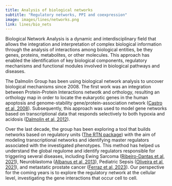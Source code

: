 ```yaml
---
title: Analysis of biological networks
subtitle: "Regulatory networks, PPI and coexpression"
image: images/lines/networks.png
link: lines/bio_nets
---
```


Biological Network Analysis is a dynamic and interdisciplinary field that allows the integration and interpretation of complex biological information through the analysis of interactions among biological entities, be they genes, proteins, metabolites, or other molecules.
This approach has enabled the identification of key biological components, regulatory mechanisms and functional modules involved in biological pathways and diseases.

The Dalmolin Group has been using biological network analysis to uncover biological mechanisms since 2008.
The first work was an integration between Protein-Protein Interactions netwotk and orthology, resulting an orthology map in order to locate the eukaryotic genes in the human apoptosis and genome-stability gene/protein-association network ([Castro et al, 2008](https://doi.org/10.1093/nar/gkn636)).
Subsequently, this approach was used to model gene networks based on transcriptional data that responds selectively to both hypoxia and acidosis ([Dalmolin et al, 2012](https://doi.org/10.2741/S352)).

Over the last decade, the group has been exploring a tool that builds networks based on regulatory units ([The RTN package](https://bioconductor.org/packages/release/bioc/html/RTN.html)) with the aim of modeling transcriptional networks and identifying master regulators associated with the investigated phenotypes.
This method has helped us understand the global regulome and identify regulators responsible for triggering several diseases, including Ewing Sarcoma ([Ribeiro-Dantas et al, 2021](https://doi.org/10.3390/cancers13081860)), Neuroblastoma ([Albanus et al, 2013](https://doi.org/10.1371/journal.pone.0082457)), Pediatric Sepsis ([Oliveira et al, 2021](https://doi.org/10.3390/biomedicines9101297)), and metastatic prostate cancer ([Ferraz et al, 2023](https://doi.org/10.1002/cam4.6481)).
Our perspective for the coming years is to explore the regulatory network at the cellular level, investigating the gene interactions that occur cell to cell.
